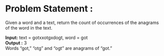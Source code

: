 # Problem Statement :
Given a word and a text, return the count of occurrences of the anagrams of the word in the text.  

**Input:** text = gotxxotgxdogt, word = got  
**Output :** 3  
Words “got,” “otg” and “ogt” are anagrams of “got.”
